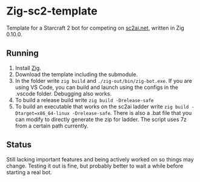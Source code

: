 # Zig-sc2-template

Template for a Starcraft 2 bot for competing on [sc2ai.net](https://sc2ai.net/), written in Zig 0.10.0.

## Running

1. Install [Zig](https://ziglang.org/).
2. Download the template including the submodule.
3. In the folder write `zig build` and `./zig-out/bin/zig-bot.exe`.
If you are using VS Code, you can build and launch using the configs in the .vscode folder. Debugging also works.
4. To build a release build write `zig build -Drelease-safe`
5. To build an executable that works on the sc2ai ladder write
`zig build -Dtarget=x86_64-linux -Drelease-safe`. There is also a .bat file that you can modify to directly generate
the zip for ladder. The script uses 7z from a certain path currently.

## Status

Still lacking important features and being actively worked on so things may change. Testing it out is fine, but probably better to wait
a while before starting a real bot.

